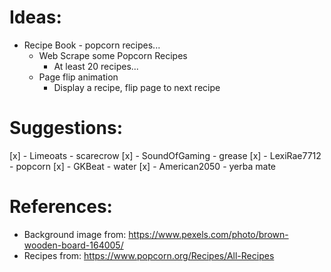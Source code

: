 
# Ideas:

* Recipe Book - popcorn recipes...
  * Web Scrape some Popcorn Recipes
    * At least 20 recipes...
  * Page flip animation 
    * Display a recipe, flip page to next recipe

# Suggestions:

[x] - Limeoats - scarecrow
[x] - SoundOfGaming - grease
[x] - LexiRae7712 - popcorn
[x] - GKBeat - water
[x] - American2050 - yerba mate

# References:

* Background image from: https://www.pexels.com/photo/brown-wooden-board-164005/
* Recipes from: https://www.popcorn.org/Recipes/All-Recipes
